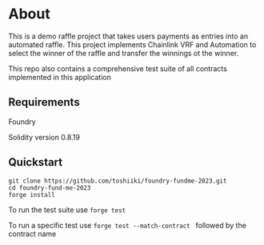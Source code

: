 # About

This is a demo raffle project that takes users payments as entries into an automated raffle. This project implements Chainlink VRF and Automation to select the winner of the raffle and transfer the winnings ot the winner.

This repo also contains a comprehensive test suite of all contracts implemented in this application

## Requirements
Foundry

Solidity version 0.8.19

## Quickstart
```
git clone https://github.com/toshiiki/foundry-fundme-2023.git
cd foundry-fund-me-2023
forge install
```
To run the test suite use ``forge test``

To run a specific test use ``forge test --match-contract `` followed by the contract name

